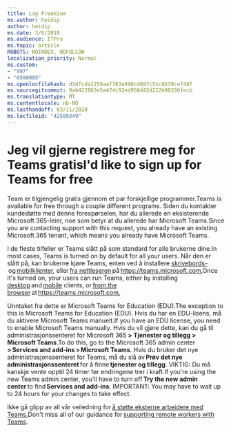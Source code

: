 ```yaml
---
title: Lag Freemium
ms.author: heidip
author: heidip
ms.date: 3/6/2019
ms.audience: ITPro
ms.topic: article
ROBOTS: NOINDEX, NOFOLLOW
localization_priority: Normal
ms.custom:
- "997"
- "6500005"
ms.openlocfilehash: d3dfcda1250aaf783e890cd897c51c8639cef48f
ms.sourcegitcommit: 9ab422063e5a474c92ed956d42d222b90336fecb
ms.translationtype: MT
ms.contentlocale: nb-NO
ms.lasthandoff: 03/11/2020
ms.locfileid: "42599349"
---
```

# <a name="id-like-to-sign-up-for-teams-for-free"></a><span data-ttu-id="efef1-102">Jeg vil gjerne registrere meg for Teams gratis</span><span class="sxs-lookup"><span data-stu-id="efef1-102">I'd like to sign up for Teams for free</span></span>

<span data-ttu-id="efef1-103">Team er tilgjengelig gratis gjennom et par forskjellige programmer.</span><span class="sxs-lookup"><span data-stu-id="efef1-103">Teams is available for free through a couple different programs.</span></span> <span data-ttu-id="efef1-104">Siden du kontakter kundestøtte med denne forespørselen, har du allerede en eksisterende Microsoft 365-leier, noe som betyr at du allerede har Microsoft Teams.</span><span class="sxs-lookup"><span data-stu-id="efef1-104">Since you are contacting support with this request, you already have an existing Microsoft 365 tenant, which means you already have Microsoft Teams.</span></span>

<span data-ttu-id="efef1-105">I de fleste tilfeller er Teams slått på som standard for alle brukerne dine.</span><span class="sxs-lookup"><span data-stu-id="efef1-105">In most cases, Teams is turned on by default for all your users.</span></span> <span data-ttu-id="efef1-106">Når den er slått på, kan brukerne kjøre Teams, enten ved å installere [skrivebords-](https://docs.microsoft.com/MicrosoftTeams/get-clients#desktop-client) og [mobilklienter,](https://docs.microsoft.com/MicrosoftTeams/get-clients#mobile-clients) eller [fra nettleseren](https://docs.microsoft.com/MicrosoftTeams/get-clients#web-client) på <https://teams.microsoft.com.></span><span class="sxs-lookup"><span data-stu-id="efef1-106">Once it's turned on, your users can run Teams, either by installing [desktop](https://docs.microsoft.com/MicrosoftTeams/get-clients#desktop-client) and [mobile](https://docs.microsoft.com/MicrosoftTeams/get-clients#mobile-clients) clients, or [from the browser](https://docs.microsoft.com/MicrosoftTeams/get-clients#web-client) at <https://teams.microsoft.com.></span></span>

<span data-ttu-id="efef1-107">Unntaket fra dette er Microsoft Teams for Education (EDU).</span><span class="sxs-lookup"><span data-stu-id="efef1-107">The exception to this is Microsoft Teams for Education (EDU).</span></span> <span data-ttu-id="efef1-108">Hvis du har en EDU-lisens, må du aktivere Microsoft Teams manuelt.</span><span class="sxs-lookup"><span data-stu-id="efef1-108">If you have an EDU license, you need to enable Microsoft Teams manually.</span></span> <span data-ttu-id="efef1-109">Hvis du vil gjøre dette, kan du gå til administrasjonssenteret for Microsoft 365 **> Tjenester og tillegg > Microsoft Teams**.</span><span class="sxs-lookup"><span data-stu-id="efef1-109">To do this, go to the Microsoft 365 admin center **> Services and add-ins > Microsoft Teams**.</span></span> <span data-ttu-id="efef1-110">Hvis du bruker det nye administrasjonssenteret for Teams, må du slå av **Prøv det nye administrasjonssenteret** for å finne **tjenester og tillegg**. VIKTIG: Du må kanskje vente opptil 24 timer før endringene trer i kraft.</span><span class="sxs-lookup"><span data-stu-id="efef1-110">If you're using the new Teams admin center, you'll have to turn off **Try the new admin center** to find **Services and add-ins**. IMPORTANT: You may have to wait up to 24 hours for your changes to take effect.</span></span>

<span data-ttu-id="efef1-111">Ikke gå glipp av all vår veiledning for [å støtte eksterne arbeidere med Teams.](https://docs.microsoft.com/MicrosoftTeams/support-remote-work-with-teams)</span><span class="sxs-lookup"><span data-stu-id="efef1-111">Don't miss all of our guidance for [supporting remote workers with Teams](https://docs.microsoft.com/MicrosoftTeams/support-remote-work-with-teams).</span></span>
